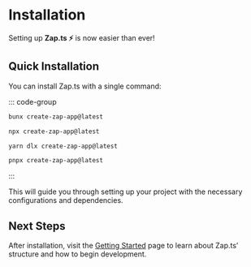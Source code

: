 # Installation

Setting up **Zap.ts ⚡️** is now easier than ever!

## Quick Installation

You can install Zap.ts with a single command:

::: code-group

```bash [bun]
bunx create-zap-app@latest
```

```bash [npm]
npx create-zap-app@latest
```

```bash [yarn]
yarn dlx create-zap-app@latest
```

```bash [pnpm]
pnpx create-zap-app@latest
```

:::

This will guide you through setting up your project with the necessary configurations and dependencies.

## Next Steps

After installation, visit the [Getting Started](/docs/introduction/getting-started) page to learn about Zap.ts’ structure and how to begin development.
